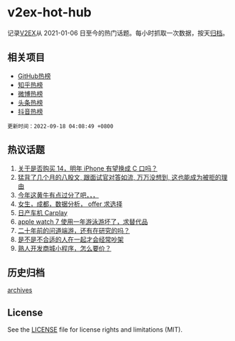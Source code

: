 # v2ex-hot-hub

 记录[V2EX](https://www.v2ex.com/)从 2021-01-06 日至今的热门话题。每小时抓取一次数据，按天[归档](archives)。
 
 ## 相关项目

- [GitHub热榜](https://github.com/lonnyzhang423/github-hot-hub)
- [知乎热榜](https://github.com/lonnyzhang423/zhihu-hot-hub)
- [微博热榜](https://github.com/lonnyzhang423/weibo-hot-hub)
- [头条热榜](https://github.com/lonnyzhang423/toutiao-hot-hub)
- [抖音热榜](https://github.com/lonnyzhang423/douyin-hot-hub)


 `更新时间：2022-09-18 04:08:49 +0800`

## 热议话题

1. [关于是否购买 14，明年 iPhone 有望换成 C 口吗？](https://www.v2ex.com/t/880850)
1. [猛背了几个月的八股文, 跟面试官对答如流, 万万没想到, 这也能成为被拒的理由](https://www.v2ex.com/t/880727)
1. [今年这黄牛有点过分了吧，，，](https://www.v2ex.com/t/880778)
1. [女生，成都，数据分析， offer 求选择](https://www.v2ex.com/t/880766)
1. [日产车机 Carplay](https://www.v2ex.com/t/880771)
1. [apple watch 7 使用一年游泳游坏了，求替代品](https://www.v2ex.com/t/880807)
1. [二十年前的问道端游，还有在研究的吗？](https://www.v2ex.com/t/880761)
1. [是不是不合适的人在一起才会经常吵架](https://www.v2ex.com/t/880853)
1. [熟人开发商城小程序，怎么要价？](https://www.v2ex.com/t/880786)

## 历史归档

[archives](archives)

## License

See the [LICENSE](LICENSE) file for license rights and limitations (MIT).
